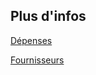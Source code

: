 ## Plus d'infos

<a class='see-also' href='depenses.html'><span class='title'>Dépenses</span></a>

<a class='see-also' href='fournisseurs.html'><span class='title'>Fournisseurs</span></a>

